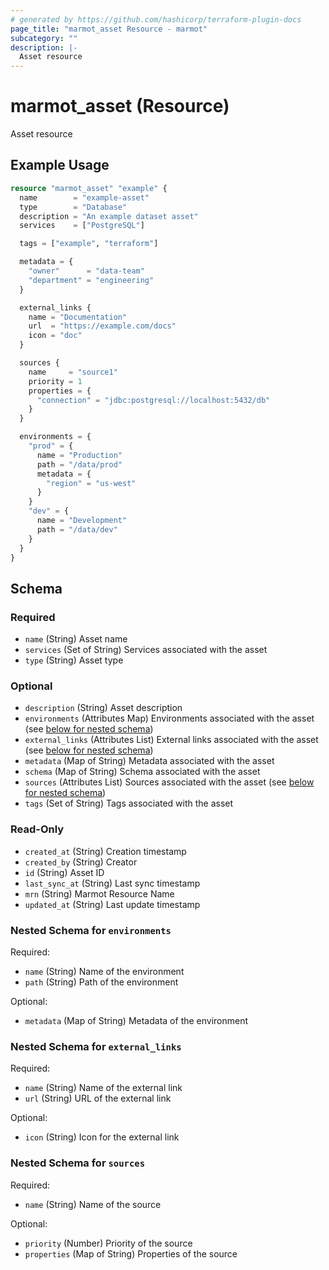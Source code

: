 ```yaml
---
# generated by https://github.com/hashicorp/terraform-plugin-docs
page_title: "marmot_asset Resource - marmot"
subcategory: ""
description: |-
  Asset resource
---
```


# marmot_asset (Resource)

Asset resource

## Example Usage

```terraform
resource "marmot_asset" "example" {
  name        = "example-asset"
  type        = "Database"
  description = "An example dataset asset"
  services    = ["PostgreSQL"]

  tags = ["example", "terraform"]

  metadata = {
    "owner"      = "data-team"
    "department" = "engineering"
  }

  external_links {
    name = "Documentation"
    url  = "https://example.com/docs"
    icon = "doc"
  }

  sources {
    name     = "source1"
    priority = 1
    properties = {
      "connection" = "jdbc:postgresql://localhost:5432/db"
    }
  }

  environments = {
    "prod" = {
      name = "Production"
      path = "/data/prod"
      metadata = {
        "region" = "us-west"
      }
    }
    "dev" = {
      name = "Development"
      path = "/data/dev"
    }
  }
}
```

<!-- schema generated by tfplugindocs -->
## Schema

### Required

- `name` (String) Asset name
- `services` (Set of String) Services associated with the asset
- `type` (String) Asset type

### Optional

- `description` (String) Asset description
- `environments` (Attributes Map) Environments associated with the asset (see [below for nested schema](#nestedatt--environments))
- `external_links` (Attributes List) External links associated with the asset (see [below for nested schema](#nestedatt--external_links))
- `metadata` (Map of String) Metadata associated with the asset
- `schema` (Map of String) Schema associated with the asset
- `sources` (Attributes List) Sources associated with the asset (see [below for nested schema](#nestedatt--sources))
- `tags` (Set of String) Tags associated with the asset

### Read-Only

- `created_at` (String) Creation timestamp
- `created_by` (String) Creator
- `id` (String) Asset ID
- `last_sync_at` (String) Last sync timestamp
- `mrn` (String) Marmot Resource Name
- `updated_at` (String) Last update timestamp

<a id="nestedatt--environments"></a>
### Nested Schema for `environments`

Required:

- `name` (String) Name of the environment
- `path` (String) Path of the environment

Optional:

- `metadata` (Map of String) Metadata of the environment


<a id="nestedatt--external_links"></a>
### Nested Schema for `external_links`

Required:

- `name` (String) Name of the external link
- `url` (String) URL of the external link

Optional:

- `icon` (String) Icon for the external link


<a id="nestedatt--sources"></a>
### Nested Schema for `sources`

Required:

- `name` (String) Name of the source

Optional:

- `priority` (Number) Priority of the source
- `properties` (Map of String) Properties of the source
